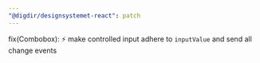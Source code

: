 ```yaml
---
"@digdir/designsystemet-react": patch
---
```


fix(Combobox): :zap: make controlled input adhere to `inputValue` and send all change events
